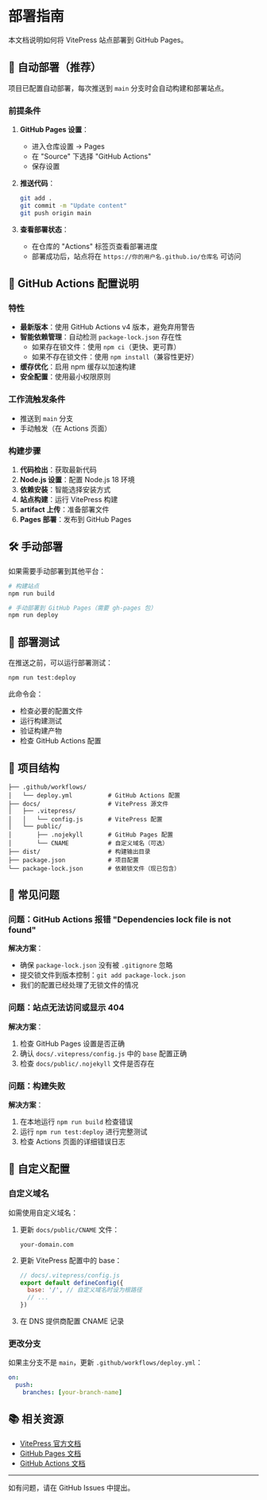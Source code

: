 # 部署指南

本文档说明如何将 VitePress 站点部署到 GitHub Pages。

## 🚀 自动部署（推荐）

项目已配置自动部署，每次推送到 `main` 分支时会自动构建和部署站点。

### 前提条件

1. **GitHub Pages 设置**：
   - 进入仓库设置 → Pages
   - 在 "Source" 下选择 "GitHub Actions"
   - 保存设置

2. **推送代码**：
   ```bash
   git add .
   git commit -m "Update content"
   git push origin main
   ```

3. **查看部署状态**：
   - 在仓库的 "Actions" 标签页查看部署进度
   - 部署成功后，站点将在 `https://你的用户名.github.io/仓库名` 可访问

## 🔧 GitHub Actions 配置说明

### 特性

- **最新版本**：使用 GitHub Actions v4 版本，避免弃用警告
- **智能依赖管理**：自动检测 `package-lock.json` 存在性
  - 如果存在锁文件：使用 `npm ci`（更快、更可靠）
  - 如果不存在锁文件：使用 `npm install`（兼容性更好）
- **缓存优化**：启用 npm 缓存以加速构建
- **安全配置**：使用最小权限原则

### 工作流触发条件

- 推送到 `main` 分支
- 手动触发（在 Actions 页面）

### 构建步骤

1. **代码检出**：获取最新代码
2. **Node.js 设置**：配置 Node.js 18 环境
3. **依赖安装**：智能选择安装方式
4. **站点构建**：运行 VitePress 构建
5. **artifact 上传**：准备部署文件
6. **Pages 部署**：发布到 GitHub Pages

## 🛠️ 手动部署

如果需要手动部署到其他平台：

```bash
# 构建站点
npm run build

# 手动部署到 GitHub Pages（需要 gh-pages 包）
npm run deploy
```

## 🧪 部署测试

在推送之前，可以运行部署测试：

```bash
npm run test:deploy
```

此命令会：
- 检查必要的配置文件
- 运行构建测试
- 验证构建产物
- 检查 GitHub Actions 配置

## 📁 项目结构

```
├── .github/workflows/
│   └── deploy.yml          # GitHub Actions 配置
├── docs/                   # VitePress 源文件
│   ├── .vitepress/
│   │   └── config.js       # VitePress 配置
│   └── public/
│       ├── .nojekyll       # GitHub Pages 配置
│       └── CNAME           # 自定义域名（可选）
├── dist/                   # 构建输出目录
├── package.json            # 项目配置
└── package-lock.json       # 依赖锁文件（现已包含）
```

## 🐛 常见问题

### 问题：GitHub Actions 报错 "Dependencies lock file is not found"

**解决方案**：
- 确保 `package-lock.json` 没有被 `.gitignore` 忽略
- 提交锁文件到版本控制：`git add package-lock.json`
- 我们的配置已经处理了无锁文件的情况

### 问题：站点无法访问或显示 404

**解决方案**：
1. 检查 GitHub Pages 设置是否正确
2. 确认 `docs/.vitepress/config.js` 中的 `base` 配置正确
3. 检查 `docs/public/.nojekyll` 文件是否存在

### 问题：构建失败

**解决方案**：
1. 在本地运行 `npm run build` 检查错误
2. 运行 `npm run test:deploy` 进行完整测试
3. 检查 Actions 页面的详细错误日志

## 🎯 自定义配置

### 自定义域名

如需使用自定义域名：

1. 更新 `docs/public/CNAME` 文件：
   ```
   your-domain.com
   ```

2. 更新 VitePress 配置中的 base：
   ```js
   // docs/.vitepress/config.js
   export default defineConfig({
     base: '/', // 自定义域名时设为根路径
     // ...
   })
   ```

3. 在 DNS 提供商配置 CNAME 记录

### 更改分支

如果主分支不是 `main`，更新 `.github/workflows/deploy.yml`：

```yaml
on:
  push:
    branches: [your-branch-name]
```

## 📚 相关资源

- [VitePress 官方文档](https://vitepress.dev/)
- [GitHub Pages 文档](https://docs.github.com/pages)
- [GitHub Actions 文档](https://docs.github.com/actions)

---

如有问题，请在 GitHub Issues 中提出。